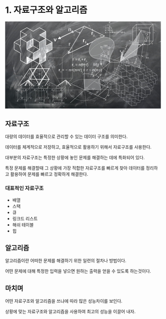 # 1. 자료구조와 알고리즘

![algorithms_image1.jpg](/img/algorithms_image1.jpg?raw=true)

## 자료구조

대량의 데이터를 효율적으로 관리할 수 있는 데이터 구조를 의미한다.

데이터를 체계적으로 저장하고, 효율적으로 활용하기 위해서 자료구조를 사용한다.

대부분의 자료구조는 특정한 상황에 놓인 문제를 해결하는 데에 특화되어 있다.

특정 문제를 해결할때 그 상황에 가장 적합한 자료구조를 빠르게 찾아 데이터를 정리하고 활용하여 문제를 빠르고 정확하게 해결한다.

### 대표적인 자료구조

- 배열
- 스택
- 큐
- 링크드 리스트
- 해쉬 테이블
- 힙

## 알고리즘

알고리즘이란 어떠한 문제를 해결하기 위한 일련의 절차나 방법이다.

어떤 문제에 대해 특정한 입력을 넣으면 원하는 출력을 얻을 수 있도록 하는것이다.

## 마치며

어떤 자료구조와 알고리즘을 쓰냐에 따라 많은 성능차이를 보인다.

상황에 맞는 자료구조와 알고리즘을 사용하여 최고의 성능을 이끌어 내자.